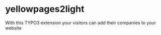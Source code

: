 yellowpages2light
============

With this TYPO3 extension your visitors can add their companies to your website
